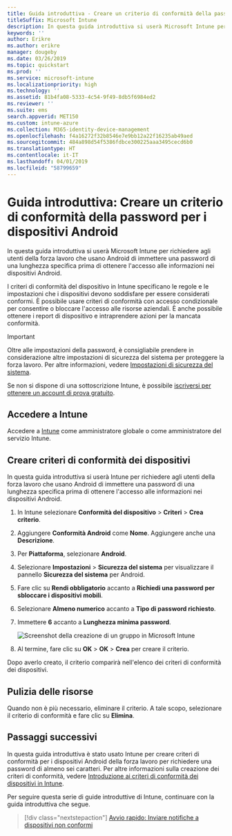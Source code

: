 ```yaml
---
title: Guida introduttiva - Creare un criterio di conformità della password per i dispositivi Android
titleSuffix: Microsoft Intune
description: In questa guida introduttiva si userà Microsoft Intune per impostare la lunghezza della password obbligatoria per i dispositivi Android.
keywords: ''
author: Erikre
ms.author: erikre
manager: dougeby
ms.date: 03/26/2019
ms.topic: quickstart
ms.prod: ''
ms.service: microsoft-intune
ms.localizationpriority: high
ms.technology: ''
ms.assetid: 81b4fa08-5333-4c54-9f49-8db5f6984ed2
ms.reviewer: ''
ms.suite: ems
search.appverid: MET150
ms.custom: intune-azure
ms.collection: M365-identity-device-management
ms.openlocfilehash: f4a16272f32b8546e7e9bb12a22f16235ab49aed
ms.sourcegitcommit: 484a898d54f5386fdbce300225aaa3495cecd6b0
ms.translationtype: HT
ms.contentlocale: it-IT
ms.lasthandoff: 04/01/2019
ms.locfileid: "58799659"
---
```

# <a name="quickstart-create-a-password-compliance-policy-for-android-devices"></a>Guida introduttiva: Creare un criterio di conformità della password per i dispositivi Android

In questa guida introduttiva si userà Microsoft Intune per richiedere agli utenti della forza lavoro che usano Android di immettere una password di una lunghezza specifica prima di ottenere l'accesso alle informazioni nei dispositivi Android. 

I criteri di conformità del dispositivo in Intune specificano le regole e le impostazioni che i dispositivi devono soddisfare per essere considerati conformi. È possibile usare criteri di conformità con accesso condizionale per consentire o bloccare l'accesso alle risorse aziendali. È anche possibile ottenere i report di dispositivo e intraprendere azioni per la mancata conformità.

> [!IMPORTANT]
> Oltre alle impostazioni della password, è consigliabile prendere in considerazione altre impostazioni di sicurezza del sistema per proteggere la forza lavoro. Per altre informazioni, vedere [Impostazioni di sicurezza del sistema](compliance-policy-create-android-for-work.md#system-security-settings).

Se non si dispone di una sottoscrizione Intune, è possibile [iscriversi per ottenere un account di prova gratuito](free-trial-sign-up.md).

## <a name="sign-in-to-intune"></a>Accedere a Intune

Accedere a [Intune](https://aka.ms/intuneportal) come amministratore globale o come amministratore del servizio Intune. 

## <a name="create-a-device-compliance-policy"></a>Creare criteri di conformità dei dispositivi

In questa guida introduttiva si userà Intune per richiedere agli utenti della forza lavoro che usano Android di immettere una password di una lunghezza specifica prima di ottenere l'accesso alle informazioni nei dispositivi Android.

1. In Intune selezionare **Conformità del dispositivo** > **Criteri** > **Crea criterio**.
2. Aggiungere **Conformità Android** come **Nome**. Aggiungere anche una **Descrizione**.
3. Per **Piattaforma**, selezionare **Android**. 
4. Selezionare **Impostazioni** > **Sicurezza del sistema** per visualizzare il pannello **Sicurezza del sistema** per Android.
5. Fare clic su **Rendi obbligatorio** accanto a **Richiedi una password per sbloccare i dispositivi mobili**.
6. Selezionare **Almeno numerico** accanto a **Tipo di password richiesto**.
7. Immettere **6** accanto a **Lunghezza minima password**. 

    ![Screenshot della creazione di un gruppo in Microsoft Intune](media/quickstart-set-password-length-android/quickstart-set-password-length-android-01.png)

7. Al termine, fare clic su **OK** > **OK** > **Crea** per creare il criterio.

Dopo averlo creato, il criterio comparirà nell'elenco dei criteri di conformità dei dispositivi. 

## <a name="clean-up-resources"></a>Pulizia delle risorse

Quando non è più necessario, eliminare il criterio. A tale scopo, selezionare il criterio di conformità e fare clic su **Elimina**.

## <a name="next-steps"></a>Passaggi successivi

In questa guida introduttiva è stato usato Intune per creare criteri di conformità per i dispositivi Android della forza lavoro per richiedere una password di almeno sei caratteri. Per altre informazioni sulla creazione dei criteri di conformità, vedere [Introduzione ai criteri di conformità dei dispositivi in Intune](device-compliance-get-started.md).

Per seguire questa serie di guide introduttive di Intune, continuare con la guida introduttiva che segue.

> [!div class="nextstepaction"]
> [Avvio rapido: Inviare notifiche a dispositivi non conformi](quickstart-send-notification.md)
